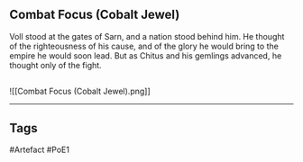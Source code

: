## Combat Focus (Cobalt Jewel)
Voll stood at the gates of Sarn, and a nation stood behind him.
He thought of the righteousness of his cause,
and of the glory he would bring to the empire he would soon lead.
But as Chitus and his gemlings advanced, he thought only of the fight.
##
![[Combat Focus (Cobalt Jewel).png]]

---
## Tags
#Artefact
#PoE1